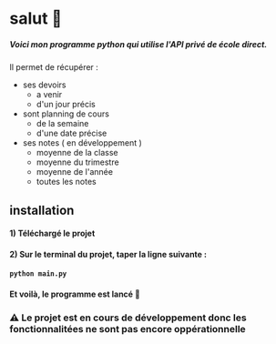 # salut 👋

##### Voici mon programme python qui utilise l'API privé de école direct.

Il permet de récupérer :
 - ses devoirs
    - a venir
    - d'un jour précis
 - sont planning de cours
    - de la semaine
    - d'une date précise
 - ses notes ( en développement )
    - moyenne de la classe 
    - moyenne du trimestre   
    - moyenne de l'année   
    - toutes les notes    

## installation 

#### 1) Téléchargé le projet

#### 2) Sur le terminal du projet, taper la ligne suivante :
#### `python main.py`

#### Et voilà, le programme est lancé 🎉

### ⚠ Le projet est en cours de développement donc les fonctionnalitées ne sont pas encore oppérationnelle

